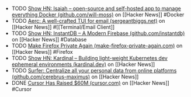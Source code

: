 - TODO [Show HN: Isaiah – open-source and self-hosted app to manage everything Docker (github.com/will-moss)](https://news.ycombinator.com/item?id=41317988) on [[Hacker News]] #Docker
- TODO [Aerc: A well-crafted TUI for email (sergeantbiggs.net)](https://news.ycombinator.com/item?id=41321981) on [[Hacker News]] #[[Terminal/Email Client]]
- TODO [Show HN: InstantDB – A Modern Firebase (github.com/instantdb)](https://news.ycombinator.com/item?id=41322281) on [[Hacker News]] #Database
- TODO [Make Firefox Private Again (make-firefox-private-again.com)](https://news.ycombinator.com/item?id=41311479) on [[Hacker News]] #Firefox
- TODO [Show HN: Kardinal – Building light-weight Kubernetes dev ephemeral environments (kardinal.dev)](https://news.ycombinator.com/item?id=41325388) on [[Hacker News]]
- TODO [Surfer: Centralize all your personal data from online platforms (github.com/cerebrus-maximus)](https://news.ycombinator.com/item?id=41325719) on [[Hacker News]]
- DONE [Cursor Has Raised $60M (cursor.com)](https://news.ycombinator.com/item?id=41325543) on [[Hacker News]] #Cursor